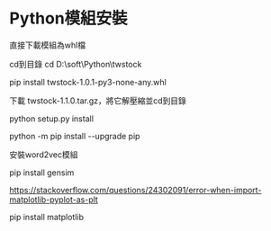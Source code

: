 # Python模組安裝

直接下載模組為whl檔

cd到目錄
cd D:\soft\Python\twstock

pip install twstock-1.0.1-py3-none-any.whl

下載 twstock-1.1.0.tar.gz，將它解壓縮並cd到目錄

python setup.py install

python -m pip install --upgrade pip

安裝word2vec模組

pip install gensim

https://stackoverflow.com/questions/24302091/error-when-import-matplotlib-pyplot-as-plt

pip install matplotlib

